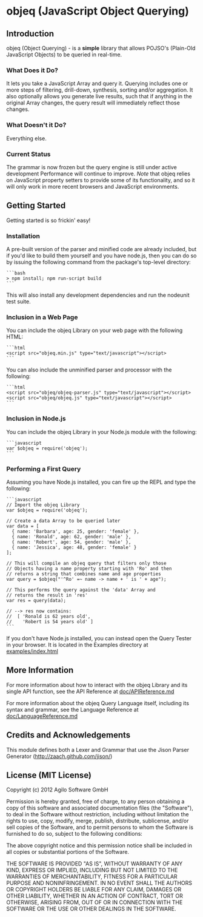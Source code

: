 # objeq (JavaScript Object Querying)

## Introduction
objeq (Object Querying) - is a **simple** library that allows POJSO's (Plain-Old JavaScript Objects) to be queried in real-time.

### What Does it Do?
It lets you take a JavaScript Array and query it.  Querying includes one or more steps of filtering, drill-down, synthesis, sorting and/or aggregation.  It also optionally allows you generate live results, such that if anything in the original Array changes, the query result will immediately reflect those changes.

### What Doesn't it Do?
Everything else.

### Current Status
The grammar is now frozen but the query engine is still under active development  Performance will continue to improve.  *Note* that objeq relies on JavaScript property setters to provide some of its functionality, and so it will only work in more recent browsers and JavaScript environments.

## Getting Started
Getting started is so frickin' easy!

### Installation
A pre-built version of the parser and minified code are already included, but if you'd like to build them yourself and you have node.js, then you can do so by issuing the following command from the package's top-level directory:

    ```bash
    > npm install; npm run-script build
    ```
This will also install any development dependencies and run the nodeunit test suite.

### Inclusion in a Web Page
You can include the objeq Library on your web page with the following HTML:

    ```html
    <script src="objeq.min.js" type="text/javascript"></script>
    ```

You can also include the unminified parser and processor with the following:

    ```html
    <script src="objeq/objeq-parser.js" type="text/javascript"></script>
    <script src="objeq/objeq.js" type="text/javascript"></script>
    ```
### Inclusion in Node.js
You can include the objeq Library in your Node.js module with the following:

    ```javascript
    var $objeq = require('objeq');
    ```

### Performing a First Query
Assuming you have Node.js installed, you can fire up the REPL and type the following:

    ```javascript
    // Import the objeq Library
    var $objeq = require('objeq');

    // Create a data Array to be queried later
    var data = [
      { name: 'Barbara', age: 25, gender: 'female' },
      { name: 'Ronald', age: 62, gender: 'male' },
      { name: 'Robert', age: 54, gender: 'male' },
      { name: 'Jessica', age: 48, gender: 'female' }
    ];

    // This will compile an objeq query that filters only those
    // Objects having a name property starting with 'Ro' and then
    // returns a string that combines name and age properties
    var query = $objeq("'^Ro' =~ name -> name + ' is ' + age");

    // This performs the query against the 'data' Array and
    // returns the result in 'res'
    var res = query(data);

    // --> res now contains:
    //  [ 'Ronald is 62 years old',
    //    'Robert is 54 years old' ]
    ```

If you don't have Node.js installed, you can instead open the Query Tester in your browser.  It is located in the Examples directory at [examples/index.html](examples/index.html)

## More Information
For more information about how to interact with the objeq Library and its single API function, see the API Reference at [doc/APIReference.md](doc/APIReference.md)

For more information about the objeq Query Language itself, including its syntax and grammar, see the Language Reference at [doc/LanguageReference.md](doc/LanguageReference.md)

## Credits and Acknowledgements
This module defines both a Lexer and Grammar that use the Jison Parser Generator (http://zaach.github.com/jison/)

## License (MIT License)
Copyright (c) 2012 Agilo Software GmbH

Permission is hereby granted, free of charge, to any person
obtaining a copy of this software and associated documentation
files (the "Software"), to deal in the Software without
restriction, including without limitation the rights to use,
copy, modify, merge, publish, distribute, sublicense, and/or
sell copies of the Software, and to permit persons to whom the
Software is furnished to do so, subject to the following
conditions:

The above copyright notice and this permission notice shall be
included in all copies or substantial portions of the Software.

THE SOFTWARE IS PROVIDED "AS IS", WITHOUT WARRANTY OF ANY KIND,
EXPRESS OR IMPLIED, INCLUDING BUT NOT LIMITED TO THE WARRANTIES
OF MERCHANTABILITY, FITNESS FOR A PARTICULAR PURPOSE AND
NONINFRINGEMENT. IN NO EVENT SHALL THE AUTHORS OR COPYRIGHT
HOLDERS BE LIABLE FOR ANY CLAIM, DAMAGES OR OTHER LIABILITY,
WHETHER IN AN ACTION OF CONTRACT, TORT OR OTHERWISE, ARISING
FROM, OUT OF OR IN CONNECTION WITH THE SOFTWARE OR THE USE OR
OTHER DEALINGS IN THE SOFTWARE.

